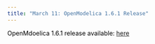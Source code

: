 ```yaml
---
title: "March 11: OpenModelica 1.6.1 Release"
---
```

<span><span style="color: #000000;">OpenMdoelica 1.6.1 release available: <a href="http://build.openmodelica.org/omc/builds/windows/releases/1.6.1/" target="_blank">here</a>&nbsp;&nbsp;</span></span>
